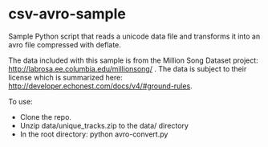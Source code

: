 csv-avro-sample
===============

Sample Python script that reads a unicode data file and transforms it into an avro file compressed with deflate.

The data included with this sample is from the Million Song Dataset project: http://labrosa.ee.columbia.edu/millionsong/ . The data is subject to their license which is summarized here: http://developer.echonest.com/docs/v4/#ground-rules.

To use:

- Clone the repo.
- Unzip data/unique_tracks.zip to the data/ directory
- In the root directory: python avro-convert.py
